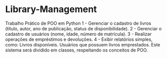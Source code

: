 # Library-Management
Trabalho Prático de POO em Python
1 - Gerenciar o cadastro de livros (título, autor, ano de publicação, status de disponibilidade).
2 - Gerenciar o cadastro de usuários (nome, idade, número de matrícula).
3 - Realizar operações de empréstimos e devoluções.
4 - Exibir relatórios simples, como:
  Livros disponíveis.
  Usuários que possuem livros emprestados.
Este sistema será dividido em classes, respeitando os conceitos de POO.
